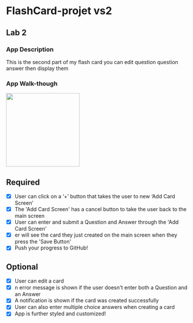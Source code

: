 # FlashCard-projet vs2

## Lab 2

### App Description
This is the second part of my flash card you can edit question question answer then display them

### App Walk-though

<img src="https://user-images.githubusercontent.com/100108327/231837327-57a6948c-5448-4e23-81b8-6d975fcf40f2.gif" width=200><br>



## Required
- [x] User can click on a ‘+’ button that takes the user to new ‘Add Card Screen’
- [x] The 'Add Card Screen' has a cancel button to take the user back to the main screen
- [x] User can enter and submit a Question and Answer through the 'Add Card Screen'
- [x] er will see the card they just created on the main screen when they press the 'Save Button'
- [x] Push your progress to GitHub!

## Optional
- [x] User can edit a card
- [x] n error message is shown if the user doesn't enter both a Question and an Answer
- [x] A notification is shown if the card was created successfully
- [x] User can also enter multiple choice answers when creating a card
- [x] App is further styled and customized!
